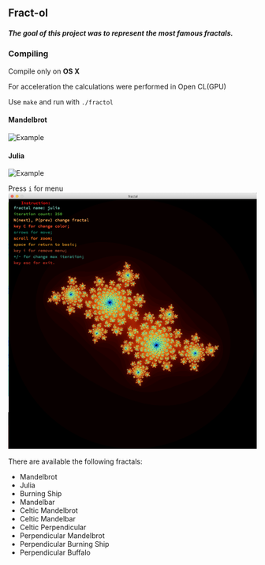 ## Fract-ol
##### The goal of this project was to represent the most famous fractals.

### Compiling
Compile only on **OS X**

For acceleration the calculations were performed in Open CL(GPU)

Use `make` and run with `./fractol`
#### Mandelbrot
![Example](https://github.com/LailaShellie/gifs/blob/master/gif_fractol/Mand.gif)
#### Julia
![Example](https://github.com/LailaShellie/gifs/blob/master/gif_fractol/Julia.gif)

 Press `i` for menu
 ![Example](https://github.com/Ahmad-Buglen/fractal/blob/master/img/menu.png)
 
There are available the following fractals:

* Mandelbrot
* Julia
* Burning Ship
* Mandelbar
* Celtic Mandelbrot
* Celtic Mandelbar
* Celtic Perpendicular
* Perpendicular Mandelbrot
* Perpendicular Burning Ship
* Perpendicular Buffalo
